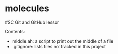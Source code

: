 # molecules

#SC Git and GitHub lesson

Contents:

- middle.ah: a script to print out the middle of a file
- .gitignore: lists files not tracked in this project



